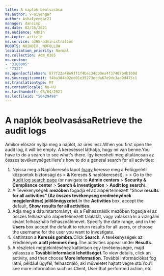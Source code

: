 ```yaml
---
title: A naplók beolvasása
ms.author: v-aiyengar
author: AshaIyengar21
manager: dansimp
ms.date: 02/26/2021
ms.audience: Admin
ms.topic: article
ms.service: o365-administration
ROBOTS: NOINDEX, NOFOLLOW
localization_priority: Normal
ms.collection: Adm_O365
ms.custom:
- "3100005"
- "7327"
ms.openlocfilehash: 877f22a48e9ff1f4bac34cb0ea4f37407b4b109d
ms.sourcegitcommit: f4ba304b92ed01e35273ecda67e9dc3ad9d475c1
ms.translationtype: MT
ms.contentlocale: hu-HU
ms.lasthandoff: 03/04/2021
ms.locfileid: "50429498"
---
```

# <a name="retrieve-the-audit-logs"></a><span data-ttu-id="bd9fc-102">A naplók beolvasása</span><span class="sxs-lookup"><span data-stu-id="bd9fc-102">Retrieve the audit logs</span></span>

<span data-ttu-id="bd9fc-103">Amikor először nyitja meg a naplót, az üres lesz.</span><span class="sxs-lookup"><span data-stu-id="bd9fc-103">When you first open the audit log, it will be empty.</span></span> <span data-ttu-id="bd9fc-104">A kereséssel láthatja, hogy mi van benne.</span><span class="sxs-lookup"><span data-stu-id="bd9fc-104">You have to do a search to see what's there.</span></span> <span data-ttu-id="bd9fc-105">Így keresheti meg általánosan az összes tevékenységet:</span><span class="sxs-lookup"><span data-stu-id="bd9fc-105">Here's how to do a general search for all activities:</span></span>

1. <span data-ttu-id="bd9fc-106">Nyissa meg a Naplókeresés lapot [(vagy](https://protection.office.com/#/unifiedauditlog) keresse meg a Felügyeleti központok biztonsági és   >  **&** Keresés & naplókeresést).  >    >  </span><span class="sxs-lookup"><span data-stu-id="bd9fc-106">Go to the [Audit log search page](https://protection.office.com/#/unifiedauditlog) (or navigate to  **Admin centers** > **Security & Compliance center** > **Search & investigation** > **Audit log search**).</span></span>
1. <span data-ttu-id="bd9fc-107">A Tevékenységek **mezőben** fogadja el az alapértelmezett "Show **results for all activities" (Az összes tevékenység eredményének megjelenítése) jelölőnégyzetet.**</span><span class="sxs-lookup"><span data-stu-id="bd9fc-107">In the **Activities** box, accept the default, **Show results for all activities**.</span></span>
1. <span data-ttu-id="bd9fc-108">Adja meg a dátumtartományt, és a Felhasználók mezőben fogadja el az összes felhasználó alapértelmezett találatát, vagy válassza ki a vizsgálni kívánt felhasználó felhasználónevét. </span><span class="sxs-lookup"><span data-stu-id="bd9fc-108">Specify the date range, and in the **Users** box accept the default to return results for all users, or choose the username for the user you want to investigate.</span></span>
1. <span data-ttu-id="bd9fc-109">Kattintson a **Keresés gombra.**</span><span class="sxs-lookup"><span data-stu-id="bd9fc-109">Click **Search**.</span></span> <span data-ttu-id="bd9fc-110">A tevékenységek az Eredmények **alatt jelennek meg.**</span><span class="sxs-lookup"><span data-stu-id="bd9fc-110">The activities appear under **Results**.</span></span>
1. <span data-ttu-id="bd9fc-111">A részletek megtekintéséhez kattintson egy tevékenységre, majd válassza a **További információ lehetőséget.**</span><span class="sxs-lookup"><span data-stu-id="bd9fc-111">To view details, click an activity, and then choose **More Information**.</span></span> <span data-ttu-id="bd9fc-112">További információkat fog látni, például ügyfél, felhasználó, aki műveletet hajtott végre stb.</span><span class="sxs-lookup"><span data-stu-id="bd9fc-112">You'll see more information such as Client, User that performed action, etc.</span></span>
